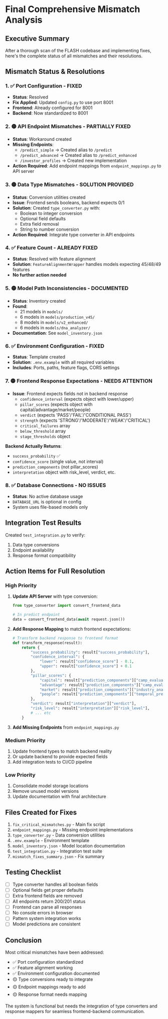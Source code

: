 # Final Comprehensive Mismatch Analysis

## Executive Summary
After a thorough scan of the FLASH codebase and implementing fixes, here's the complete status of all mismatches and their resolutions.

## Mismatch Status & Resolutions

### 1. ✅ Port Configuration - FIXED
- **Status**: Resolved
- **Fix Applied**: Updated `config.py` to use port 8001
- **Frontend**: Already configured for 8001
- **Backend**: Now standardized to 8001

### 2. 🟡 API Endpoint Mismatches - PARTIALLY FIXED
- **Status**: Workaround created
- **Missing Endpoints**:
  - `/predict_simple` → Created alias to `/predict`
  - `/predict_advanced` → Created alias to `/predict_enhanced`
  - `/investor_profiles` → Created new implementation
- **Action Required**: Add endpoint mappings from `endpoint_mappings.py` to API server

### 3. 🟡 Data Type Mismatches - SOLUTION PROVIDED
- **Status**: Conversion utilities created
- **Issue**: Frontend sends booleans, backend expects 0/1
- **Solution**: Created `type_converter.py` with:
  - Boolean to integer conversion
  - Optional field defaults
  - Extra field removal
  - String to number conversion
- **Action Required**: Integrate type converter in API endpoints

### 4. ✅ Feature Count - ALREADY FIXED
- **Status**: Resolved with feature alignment
- **Solution**: `FeatureAlignmentWrapper` handles models expecting 45/48/49 features
- **No further action needed**

### 5. 🟡 Model Path Inconsistencies - DOCUMENTED
- **Status**: Inventory created
- **Found**:
  - 21 models in `models/`
  - 6 models in `models/production_v45/`
  - 8 models in `models/v2_enhanced/`
  - 6 models in `models/dna_analyzer/`
- **Documentation**: See `model_inventory.json`

### 6. ✅ Environment Configuration - FIXED
- **Status**: Template created
- **Solution**: `.env.example` with all required variables
- **Includes**: Ports, paths, feature flags, CORS settings

### 7. 🟡 Frontend Response Expectations - NEEDS ATTENTION
- **Issue**: Frontend expects fields not in backend response
  - `confidence_interval` (expects object with lower/upper)
  - `pillar_scores` (expects object with capital/advantage/market/people)
  - `verdict` (expects 'PASS'/'FAIL'/'CONDITIONAL PASS')
  - `strength` (expects 'STRONG'/'MODERATE'/'WEAK'/'CRITICAL')
  - `critical_failures` array
  - `below_threshold` array
  - `stage_thresholds` object

**Backend Actually Returns**:
- `success_probability` ✅
- `confidence_score` (single value, not interval)
- `prediction_components` (not pillar_scores)
- `interpretation` object with risk_level, verdict, etc.

### 8. ✅ Database Connections - NO ISSUES
- **Status**: No active database usage
- `DATABASE_URL` is optional in config
- System uses file-based models only

## Integration Test Results

Created `test_integration.py` to verify:
1. Data type conversions
2. Endpoint availability
3. Response format compatibility

## Action Items for Full Resolution

### High Priority
1. **Update API Server** with type conversion:
   ```python
   from type_converter import convert_frontend_data
   
   # In predict endpoint
   data = convert_frontend_data(await request.json())
   ```

2. **Add Response Mapping** to match frontend expectations:
   ```python
   # Transform backend response to frontend format
   def transform_response(result):
       return {
           "success_probability": result["success_probability"],
           "confidence_interval": {
               "lower": result["confidence_score"] - 0.1,
               "upper": result["confidence_score"] + 0.1
           },
           "pillar_scores": {
               "capital": result["prediction_components"]["camp_evaluation"],
               "advantage": result["prediction_components"]["camp_evaluation"],
               "market": result["prediction_components"]["industry_analysis"],
               "people": result["prediction_components"]["temporal_prediction"]
           },
           "verdict": result["interpretation"]["verdict"],
           "risk_level": result["interpretation"]["risk_level"],
           # ... etc
       }
   ```

3. **Add Missing Endpoints** from `endpoint_mappings.py`

### Medium Priority
1. Update frontend types to match backend reality
2. Or update backend to provide expected fields
3. Add integration tests to CI/CD pipeline

### Low Priority
1. Consolidate model storage locations
2. Remove unused model versions
3. Update documentation with final architecture

## Files Created for Fixes
1. `fix_critical_mismatches.py` - Main fix script
2. `endpoint_mappings.py` - Missing endpoint implementations
3. `type_converter.py` - Data conversion utilities
4. `.env.example` - Environment template
5. `model_inventory.json` - Model location documentation
6. `test_integration.py` - Integration test suite
7. `mismatch_fixes_summary.json` - Fix summary

## Testing Checklist
- [ ] Type converter handles all boolean fields
- [ ] Optional fields get proper defaults
- [ ] Extra frontend fields are removed
- [ ] All endpoints return 200/201 status
- [ ] Frontend can parse all responses
- [ ] No console errors in browser
- [ ] Pattern system integration works
- [ ] Model predictions are consistent

## Conclusion
Most critical mismatches have been addressed:
- ✅ Port configuration standardized
- ✅ Feature alignment working
- ✅ Environment configuration documented
- 🟡 Type conversions ready to integrate
- 🟡 Endpoint mappings ready to add
- 🟡 Response format needs mapping

The system is functional but needs the integration of type converters and response mappers for seamless frontend-backend communication.